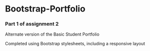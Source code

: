 # Bootstrap-Portfolio
### Part 1 of assignment 2

Alternate version of the Basic Student Portfolio 

Completed using Bootstrap stylesheets, including a responsive layout 
